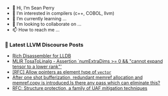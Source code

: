 - 👋 Hi, I’m Sean Perry
- 👀 I’m interested in compilers (c++, COBOL, llvm)
- 🌱 I’m currently learning ...
- 💞️ I’m looking to collaborate on ...
- 📫 How to reach me ...

<!---
s66perry/s66perry is a ✨ special ✨ repository because its `README.md` (this file) appears on your GitHub profile.
You can click the Preview link to take a look at your changes.
--->
### 📕 Latest LLVM Discourse Posts

<!-- DISCOURSE-LLVM:START -->
- [Rich Disassembler for LLDB](https://discourse.llvm.org/t/rich-disassembler-for-lldb/76952?page=2#post_29)
- [MLIR TosaToLinalg - Assertion `numExtraDims &gt;= 0 &amp;&amp; &quot;cannot expand tensor to a lower rank&quot;&#39;](https://discourse.llvm.org/t/mlir-tosatolinalg-assertion-numextradims-0-cannot-expand-tensor-to-a-lower-rank/85634#post_3)
- [[RFC] Allow pointers as element type of `vector`](https://discourse.llvm.org/t/rfc-allow-pointers-as-element-type-of-vector/85360?page=3#post_45)
- [After one shot bufferization, redundant memref allocation and memref.copy is introduced.Is there any pass which can eliminate this?](https://discourse.llvm.org/t/after-one-shot-bufferization-redundant-memref-allocation-and-memref-copy-is-introduced-is-there-any-pass-which-can-eliminate-this/85661#post_2)
- [RFC: Structure protection, a family of UAF mitigation techniques](https://discourse.llvm.org/t/rfc-structure-protection-a-family-of-uaf-mitigation-techniques/85555#post_10)
<!-- DISCOURSE-LLVM:END -->

